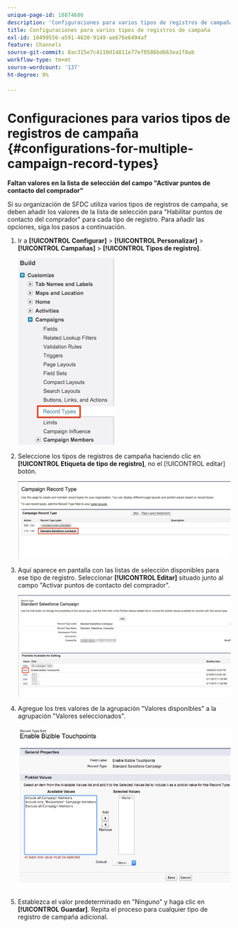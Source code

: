 ```yaml
---
unique-page-id: 18874686
description: 'Configuraciones para varios tipos de registros de campaña: [!DNL Marketo Measure] - Documentación del producto'
title: Configuraciones para varios tipos de registros de campaña
exl-id: 10499556-a591-4630-9149-ae676e6494af
feature: Channels
source-git-commit: 8ac315e7c4110d14811e77ef0586bd663ea1f8ab
workflow-type: tm+mt
source-wordcount: '137'
ht-degree: 8%

---
```


# Configuraciones para varios tipos de registros de campaña {#configurations-for-multiple-campaign-record-types}

**Faltan valores en la lista de selección del campo &quot;Activar puntos de contacto del comprador&quot;**

Si su organización de SFDC utiliza varios tipos de registros de campaña, se deben añadir los valores de la lista de selección para &quot;Habilitar puntos de contacto del comprador&quot; para cada tipo de registro. Para añadir las opciones, siga los pasos a continuación.

1. Ir a **[!UICONTROL Configurar]** > **[!UICONTROL Personalizar]** > **[!UICONTROL Campañas]** > **[!UICONTROL Tipos de registro]**.

   ![](assets/1.jpg)

1. Seleccione los tipos de registros de campaña haciendo clic en **[!UICONTROL Etiqueta de tipo de registro]**, no el [!UICONTROL editar] botón.

   ![](assets/2.jpg)

1. Aquí aparece en pantalla con las listas de selección disponibles para ese tipo de registro. Seleccionar **[!UICONTROL Editar]** situado junto al campo &quot;Activar puntos de contacto del comprador&quot;.

   ![](assets/3.jpg)

1. Agregue los tres valores de la agrupación &quot;Valores disponibles&quot; a la agrupación &quot;Valores seleccionados&quot;.

   ![](assets/4.jpg)

1. Establezca el valor predeterminado en &quot;Ninguno&quot; y haga clic en **[!UICONTROL Guardar]**. Repita el proceso para cualquier tipo de registro de campaña adicional.
